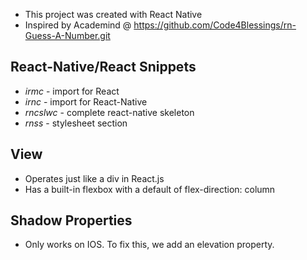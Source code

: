 - This project was created with React Native
- Inspired by Academind @ https://github.com/Code4Blessings/rn-Guess-A-Number.git

## React-Native/React Snippets
- *irmc* - import for React
- *irnc* - import for React-Native
- *rncslwc* - complete react-native skeleton
- *rnss* - stylesheet section

## View
- Operates just like a div in React.js
- Has a built-in flexbox with a default of flex-direction: column

## Shadow Properties
- Only works on IOS. To fix this, we add an elevation property.